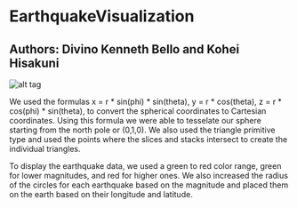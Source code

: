 # EarthquakeVisualization

Authors: Divino Kenneth Bello and Kohei Hisakuni
----------------------------------------------------------------------------------------------------------------------------
![alt tag](https://github.com/kennybello/kennybello.github.io/blob/master/img/portfolio/Capture4.PNG)

We used the formulas  x = r * sin(phi) * sin(theta), y = r * cos(theta), z = r * cos(phi) * sin(theta), to convert the spherical coordinates to Cartesian coordinates. Using this formula we were able to tesselate our sphere starting from the north pole or (0,1,0). We also used the triangle primitive type and used the points where the slices and stacks intersect to create the individual triangles. 

To display the earthquake data, we used a green to red color range, green for lower magnitudes, and red for higher ones. We also increased the radius of the circles for each earthquake based on the magnitude and placed them on the earth based on their longitude and latitude. 
